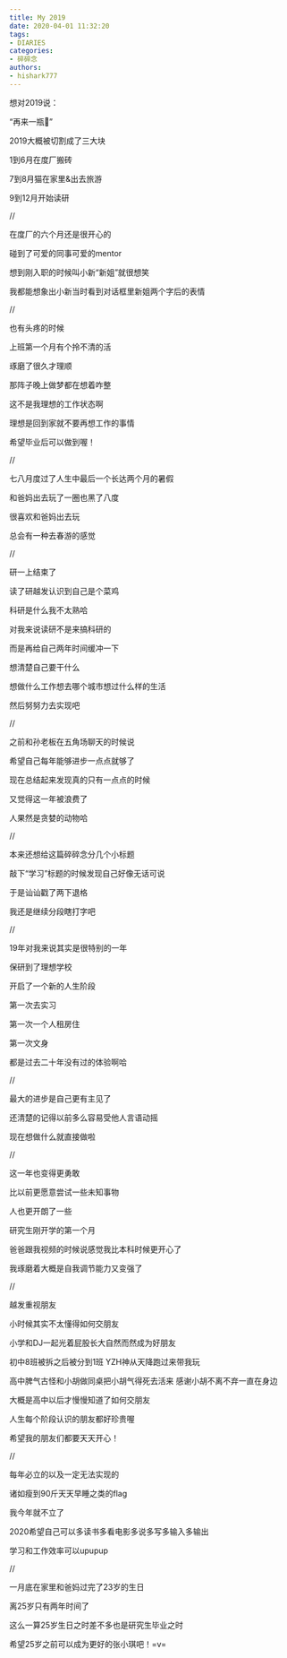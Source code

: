 ```yaml
---
title: My 2019
date: 2020-04-01 11:32:20
tags:
- DIARIES
categories: 
- 碎碎念
authors:
- hishark777
---
```

想对2019说：

“再来一瓶🍾”

2019大概被切割成了三大块

1到6月在度厂搬砖

7到8月猫在家里&出去旅游

9到12月开始读研

<!--more-->

//

在度厂的六个月还是很开心的

碰到了可爱的同事可爱的mentor

想到刚入职的时候叫小新“新姐”就很想笑

我都能想象出小新当时看到对话框里新姐两个字后的表情

//

也有头疼的时候

上班第一个月有个拎不清的活

琢磨了很久才理顺

那阵子晚上做梦都在想着咋整

这不是我理想的工作状态啊

理想是回到家就不要再想工作的事情

希望毕业后可以做到喔！

//

七八月度过了人生中最后一个长达两个月的暑假 

和爸妈出去玩了一圈也黑了八度

很喜欢和爸妈出去玩

总会有一种去春游的感觉

//

研一上结束了

读了研越发认识到自己是个菜鸡

科研是什么我不太熟哈

对我来说读研不是来搞科研的

而是再给自己两年时间缓冲一下

想清楚自己要干什么

想做什么工作想去哪个城市想过什么样的生活

然后努努力去实现吧

//

之前和孙老板在五角场聊天的时候说

希望自己每年能够进步一点点就够了

现在总结起来发现真的只有一点点的时候

又觉得这一年被浪费了

人果然是贪婪的动物哈

//

本来还想给这篇碎碎念分几个小标题

敲下“学习”标题的时候发现自己好像无话可说

于是讪讪戳了两下退格

我还是继续分段瞎打字吧

//

19年对我来说其实是很特别的一年

保研到了理想学校

开启了一个新的人生阶段

第一次去实习

第一次一个人租房住

第一次文身

都是过去二十年没有过的体验啊哈

//

最大的进步是自己更有主见了

还清楚的记得以前多么容易受他人言语动摇

现在想做什么就直接做啦

// 

这一年也变得更勇敢 

比以前更愿意尝试一些未知事物

人也更开朗了一些

研究生刚开学的第一个月

爸爸跟我视频的时候说感觉我比本科时候更开心了

我琢磨着大概是自我调节能力又变强了

//

越发重视朋友

小时候其实不太懂得如何交朋友

小学和DJ一起光着屁股长大自然而然成为好朋友

初中8班被拆之后被分到1班 YZH神从天降跑过来带我玩

高中脾气古怪和小胡做同桌把小胡气得死去活来 感谢小胡不离不弃一直在身边

大概是高中以后才慢慢知道了如何交朋友

人生每个阶段认识的朋友都好珍贵喔

希望我的朋友们都要天天开心！


//

每年必立的以及一定无法实现的

诸如瘦到90斤天天早睡之类的flag

我今年就不立了

2020希望自己可以多读书多看电影多说多写多输入多输出

学习和工作效率可以upupup

//

一月底在家里和爸妈过完了23岁的生日

离25岁只有两年时间了

这么一算25岁生日之时差不多也是研究生毕业之时

希望25岁之前可以成为更好的张小琪吧！=v=
